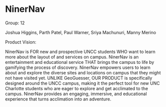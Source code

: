 # NinerNav

<p>Group: 12</p>
<p>Joshua Higgins, Parth Patel, Paul Warner, Sriya Machunuri, Manny Merino</p>

Product Vision:
<p>NinerNav is FOR new and prospective UNCC students WHO want to learn more about the layout of and services on campus. NinerNav is an entertainment and educational service THAT brings the campus to life by gamifying the process of discovery. NinerNav empowers users to learn about and explore the diverse sites and locations on campus that they might not have visited yet. UNLIKE GeoGuesser, OUR PRODUCT is specifically designed around the UNCC campus, making it the perfect tool for new UNC Charlotte students who are eager to explore and get acclimated to the campus. NinerNav provides an engaging, immersive, and educational experience that turns acclimation into an adventure.</p>
